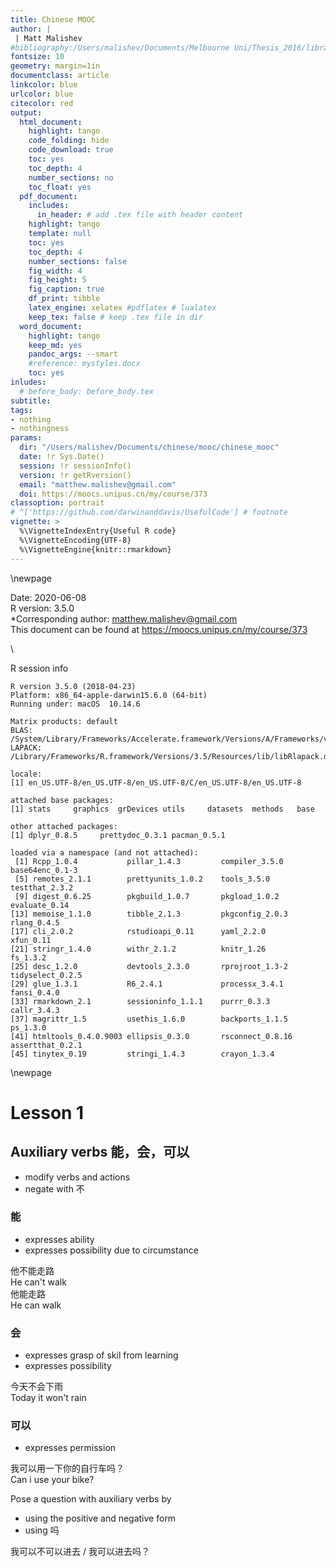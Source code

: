 ```yaml
---
title: Chinese MOOC 
author: |
 | Matt Malishev  
#bibliography:/Users/malishev/Documents/Melbourne Uni/Thesis_2016/library.bib
fontsize: 10
geometry: margin=1in
documentclass: article
linkcolor: blue
urlcolor: blue
citecolor: red
output:
  html_document:
    highlight: tango
    code_folding: hide
    code_download: true
    toc: yes
    toc_depth: 4
    number_sections: no
    toc_float: yes
  pdf_document:
    includes:
      in_header: # add .tex file with header content
    highlight: tango
    template: null
    toc: yes
    toc_depth: 4
    number_sections: false
    fig_width: 4
    fig_height: 5
    fig_caption: true
    df_print: tibble 
    latex_engine: xelatex #pdflatex # lualatex
    keep_tex: false # keep .tex file in dir 
  word_document:
    highlight: tango
    keep_md: yes
    pandoc_args: --smart
    #reference: mystyles.docx
    toc: yes
inludes:
  # before_body: before_body.tex
subtitle: 
tags:
- nothing
- nothingness
params: 
  dir: "/Users/malishev/Documents/chinese/mooc/chinese_mooc"
  date: !r Sys.Date()
  session: !r sessionInfo()  
  version: !r getRversion()
  email: "matthew.malishev@gmail.com"
  doi: https://moocs.unipus.cn/my/course/373  
classoption: portrait
# ^['https://github.com/darwinanddavis/UsefulCode'] # footnote
vignette: >
  %\VignetteIndexEntry{Useful R code}
  %\VignetteEncoding{UTF-8}
  %\VignetteEngine{knitr::rmarkdown}
---
```


<script type="text/x-mathjax-config">
  MathJax.Hub.Config({ TeX: { equationNumbers: {autoNumber: "all"} } });
</script>





\newpage   

Date: 2020-06-08  
R version: 3.5.0   
*Corresponding author: matthew.malishev@gmail.com  
This document can be found at https://moocs.unipus.cn/my/course/373  

\  

R session info 


```
R version 3.5.0 (2018-04-23)
Platform: x86_64-apple-darwin15.6.0 (64-bit)
Running under: macOS  10.14.6

Matrix products: default
BLAS: /System/Library/Frameworks/Accelerate.framework/Versions/A/Frameworks/vecLib.framework/Versions/A/libBLAS.dylib
LAPACK: /Library/Frameworks/R.framework/Versions/3.5/Resources/lib/libRlapack.dylib

locale:
[1] en_US.UTF-8/en_US.UTF-8/en_US.UTF-8/C/en_US.UTF-8/en_US.UTF-8

attached base packages:
[1] stats     graphics  grDevices utils     datasets  methods   base     

other attached packages:
[1] dplyr_0.8.5     prettydoc_0.3.1 pacman_0.5.1   

loaded via a namespace (and not attached):
 [1] Rcpp_1.0.4           pillar_1.4.3         compiler_3.5.0       base64enc_0.1-3     
 [5] remotes_2.1.1        prettyunits_1.0.2    tools_3.5.0          testthat_2.3.2      
 [9] digest_0.6.25        pkgbuild_1.0.7       pkgload_1.0.2        evaluate_0.14       
[13] memoise_1.1.0        tibble_2.1.3         pkgconfig_2.0.3      rlang_0.4.5         
[17] cli_2.0.2            rstudioapi_0.11      yaml_2.2.0           xfun_0.11           
[21] stringr_1.4.0        withr_2.1.2          knitr_1.26           fs_1.3.2            
[25] desc_1.2.0           devtools_2.3.0       rprojroot_1.3-2      tidyselect_0.2.5    
[29] glue_1.3.1           R6_2.4.1             processx_3.4.1       fansi_0.4.0         
[33] rmarkdown_2.1        sessioninfo_1.1.1    purrr_0.3.3          callr_3.4.3         
[37] magrittr_1.5         usethis_1.6.0        backports_1.1.5      ps_1.3.0            
[41] htmltools_0.4.0.9003 ellipsis_0.3.0       rsconnect_0.8.16     assertthat_0.2.1    
[45] tinytex_0.19         stringi_1.4.3        crayon_1.3.4        
```

\newpage  

# Lesson 1  

## Auxiliary verbs 能，会，可以  
- modify verbs and actions    
- negate with 不  

### 能  
- expresses ability  
- expresses possibility due to circumstance   

他不能走路  
He can't walk  
他能走路  
He can walk  

### 会    
- expresses grasp of skil from learning    
- expresses possibility    

今天不会下雨  
Today it won't rain  

### 可以   
- expresses permission  

我可以用一下你的自行车吗？   
Can i use your bike?  

Pose a question with auxiliary verbs by
- using the positive and negative form  
- using 吗


我可以不可以进去 / 我可以进去吗？  









